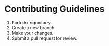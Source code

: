 # Contributing Guidelines

1. Fork the repository.
2. Create a new branch.
3. Make your changes.
4. Submit a pull request for review.
